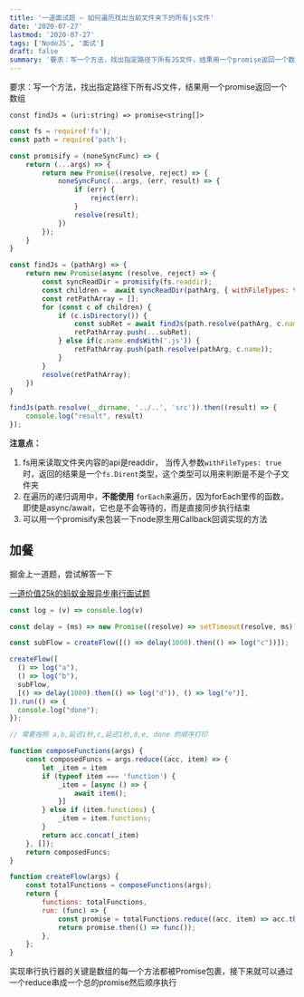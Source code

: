 ```yaml
---
title: '一道面试题 — 如何遍历找出当前文件夹下的所有js文件'
date: '2020-07-27'
lastmod: '2020-07-27'
tags: ['NodeJS', '面试']
draft: false
summary: '要求：写一个方法，找出指定路径下所有JS文件，结果用一个promise返回一个数组'
---
```


要求：写一个方法，找出指定路径下所有JS文件，结果用一个promise返回一个数组

```
const findJs = (uri:string) => promise<string[]>
```


```javascript
const fs = require('fs');
const path = require('path');

const promisify = (noneSyncFunc) => {
    return (...args) => {
        return new Promise((resolve, reject) => {
            noneSyncFunc(...args, (err, result) => {
                if (err) {
                    reject(err);
                }
                resolve(result);
            })
        });
    }
}

const findJs = (pathArg) => {
    return new Promise(async (resolve, reject) => {
        const syncReadDir = promisify(fs.readdir);
        const children =  await syncReadDir(pathArg, { withFileTypes: true });
        const retPathArray = [];
        for (const c of children) {
            if (c.isDirectory()) {
                const subRet = await findJs(path.resolve(pathArg, c.name));
                retPathArray.push(...subRet);
            } else if(c.name.endsWith('.js')) {
                retPathArray.push(path.resolve(pathArg, c.name));
            }
        }
        resolve(retPathArray);
    })
}

findJs(path.resolve(__dirname, '../..', 'src')).then((result) => {
    console.log("result", result)
});
```

**注意点：**

1. fs用来读取文件夹内容的api是readdir， 当传入参数`withFileTypes: true`时，返回的结果是一个`fs.Dirent`类型，这个类型可以用来判断是不是个子文件夹
2. 在遍历的递归调用中，**不能使用** `forEach`来遍历，因为forEach里传的函数，即使是async/await，它也是不会等待的，而是直接同步执行结束
3. 可以用一个promisify来包装一下node原生用Callback回调实现的方法



## 加餐

掘金上一道题，尝试解答一下

[一道价值25k的蚂蚁金服异步串行面试题](https://juejin.im/post/6860646761392930830?utm_source=gold_browser_extension)

```javascript
const log = (v) => console.log(v)

const delay = (ms) => new Promise((resolve) => setTimeout(resolve, ms));

const subFlow = createFlow([() => delay(1000).then(() => log("c"))]);

createFlow([
  () => log("a"),
  () => log("b"),
  subFlow,
  [() => delay(1000).then(() => log("d")), () => log("e")],
]).run(() => {
  console.log("done");
});

// 需要按照 a,b,延迟1秒,c,延迟1秒,d,e, done 的顺序打印

function composeFunctions(args) {
    const composedFuncs = args.reduce((acc, item) => {
        let _item = item
        if (typeof item === 'function') {
            _item = [async () => {
                await item();
            }]
        } else if (item.functions) {
            _item = item.functions;
        }
        return acc.concat(_item)
    }, []);
    return composedFuncs;
}

function createFlow(args) {
    const totalFunctions = composeFunctions(args);
    return {
        functions: totalFunctions,
        run: (func) => {
            const promise = totalFunctions.reduce((acc, item) => acc.then(() => item()), Promise.resolve());
            return promise.then(() => func());
        },
    };
}
```

实现串行执行器的关键是数组的每一个方法都被Promise包裹，接下来就可以通过一个reduce串成一个总的promise然后顺序执行